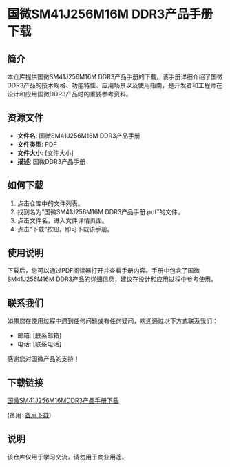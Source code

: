 # 国微SM41J256M16M DDR3产品手册下载

## 简介

本仓库提供国微SM41J256M16M DDR3产品手册的下载。该手册详细介绍了国微DDR3产品的技术规格、功能特性、应用场景以及使用指南，是开发者和工程师在设计和应用国微DDR3产品时的重要参考资料。

## 资源文件

- **文件名**: 国微SM41J256M16M DDR3产品手册
- **文件类型**: PDF
- **文件大小**: [文件大小]
- **描述**: 国微DDR3产品手册

## 如何下载

1. 点击仓库中的文件列表。
2. 找到名为“国微SM41J256M16M DDR3产品手册.pdf”的文件。
3. 点击文件名，进入文件详情页面。
4. 点击“下载”按钮，即可下载该手册。

## 使用说明

下载后，您可以通过PDF阅读器打开并查看手册内容。手册中包含了国微SM41J256M16M DDR3产品的详细信息，建议在设计和应用过程中参考使用。

## 联系我们

如果您在使用过程中遇到任何问题或有任何疑问，欢迎通过以下方式联系我们：

- 邮箱: [联系邮箱]
- 电话: [联系电话]

感谢您对国微产品的支持！

## 下载链接
[国微SM41J256M16MDDR3产品手册下载](https://pan.quark.cn/s/baf3ebc535d2) 

(备用: [备用下载](https://pan.baidu.com/s/19twZZfDIBLrLGeI1nD6yPA?pwd=1234))

## 说明

该仓库仅用于学习交流，请勿用于商业用途。
